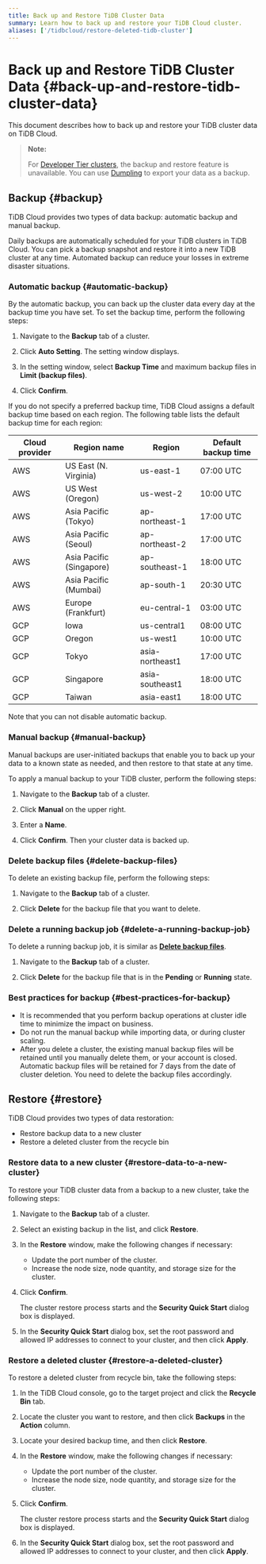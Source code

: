 ```yaml
---
title: Back up and Restore TiDB Cluster Data
summary: Learn how to back up and restore your TiDB Cloud cluster.
aliases: ['/tidbcloud/restore-deleted-tidb-cluster']
---
```


# Back up and Restore TiDB Cluster Data {#back-up-and-restore-tidb-cluster-data}

This document describes how to back up and restore your TiDB cluster data on TiDB Cloud.

> **Note:**
>
> For [Developer Tier clusters](/tidb-cloud/select-cluster-tier.md#developer-tier), the backup and restore feature is unavailable. You can use [Dumpling](https://docs.pingcap.com/tidb/stable/dumpling-overview) to export your data as a backup.

## Backup {#backup}

TiDB Cloud provides two types of data backup: automatic backup and manual backup.

Daily backups are automatically scheduled for your TiDB clusters in TiDB Cloud. You can pick a backup snapshot and restore it into a new TiDB cluster at any time. Automated backup can reduce your losses in extreme disaster situations.

### Automatic backup {#automatic-backup}

By the automatic backup, you can back up the cluster data every day at the backup time you have set. To set the backup time, perform the following steps:

1.  Navigate to the **Backup** tab of a cluster.

2.  Click **Auto Setting**. The setting window displays.

3.  In the setting window, select **Backup Time** and maximum backup files in <strong>Limit (backup files)</strong>.

4.  Click **Confirm**.

If you do not specify a preferred backup time, TiDB Cloud assigns a default backup time based on each region. The following table lists the default backup time for each region:

| Cloud provider | Region name              | Region          | Default backup time |
| -------------- | ------------------------ | --------------- | ------------------- |
| AWS            | US East (N. Virginia)    | us-east-1       | 07:00 UTC           |
| AWS            | US West (Oregon)         | us-west-2       | 10:00 UTC           |
| AWS            | Asia Pacific (Tokyo)     | ap-northeast-1  | 17:00 UTC           |
| AWS            | Asia Pacific (Seoul)     | ap-northeast-2  | 17:00 UTC           |
| AWS            | Asia Pacific (Singapore) | ap-southeast-1  | 18:00 UTC           |
| AWS            | Asia Pacific (Mumbai)    | ap-south-1      | 20:30 UTC           |
| AWS            | Europe (Frankfurt)       | eu-central-1    | 03:00 UTC           |
| GCP            | Iowa                     | us-central1     | 08:00 UTC           |
| GCP            | Oregon                   | us-west1        | 10:00 UTC           |
| GCP            | Tokyo                    | asia-northeast1 | 17:00 UTC           |
| GCP            | Singapore                | asia-southeast1 | 18:00 UTC           |
| GCP            | Taiwan                   | asia-east1      | 18:00 UTC           |

Note that you can not disable automatic backup.

### Manual backup {#manual-backup}

Manual backups are user-initiated backups that enable you to back up your data to a known state as needed, and then restore to that state at any time.

To apply a manual backup to your TiDB cluster, perform the following steps:

1.  Navigate to the **Backup** tab of a cluster.

2.  Click **Manual** on the upper right.

3.  Enter a **Name**.

4.  Click **Confirm**. Then your cluster data is backed up.

### Delete backup files {#delete-backup-files}

To delete an existing backup file, perform the following steps:

1.  Navigate to the **Backup** tab of a cluster.

2.  Click **Delete** for the backup file that you want to delete.

### Delete a running backup job {#delete-a-running-backup-job}

To delete a running backup job, it is similar as [**Delete backup files**](#delete-backup-files).

1.  Navigate to the **Backup** tab of a cluster.

2.  Click **Delete** for the backup file that is in the <strong>Pending</strong> or <strong>Running</strong> state.

### Best practices for backup {#best-practices-for-backup}

-   It is recommended that you perform backup operations at cluster idle time to minimize the impact on business.
-   Do not run the manual backup while importing data, or during cluster scaling.
-   After you delete a cluster, the existing manual backup files will be retained until you manually delete them, or your account is closed. Automatic backup files will be retained for 7 days from the date of cluster deletion. You need to delete the backup files accordingly.

## Restore {#restore}

TiDB Cloud provides two types of data restoration:

-   Restore backup data to a new cluster
-   Restore a deleted cluster from the recycle bin

### Restore data to a new cluster {#restore-data-to-a-new-cluster}

To restore your TiDB cluster data from a backup to a new cluster, take the following steps:

1.  Navigate to the **Backup** tab of a cluster.

2.  Select an existing backup in the list, and click **Restore**.

3.  In the **Restore** window, make the following changes if necessary:

    -   Update the port number of the cluster.
    -   Increase the node size, node quantity, and storage size for the cluster.

4.  Click **Confirm**.

    The cluster restore process starts and the **Security Quick Start** dialog box is displayed.

5.  In the **Security Quick Start** dialog box, set the root password and allowed IP addresses to connect to your cluster, and then click <strong>Apply</strong>.

### Restore a deleted cluster {#restore-a-deleted-cluster}

To restore a deleted cluster from recycle bin, take the following steps:

1.  In the TiDB Cloud console, go to the target project and click the **Recycle Bin** tab.

2.  Locate the cluster you want to restore, and then click **Backups** in the <strong>Action</strong> column.

3.  Locate your desired backup time, and then click **Restore**.

4.  In the **Restore** window, make the following changes if necessary:

    -   Update the port number of the cluster.
    -   Increase the node size, node quantity, and storage size for the cluster.

5.  Click **Confirm**.

    The cluster restore process starts and the **Security Quick Start** dialog box is displayed.

6.  In the **Security Quick Start** dialog box, set the root password and allowed IP addresses to connect to your cluster, and then click <strong>Apply</strong>.
